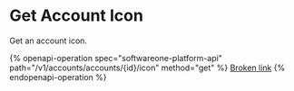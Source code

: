 # Get Account Icon

Get an account icon.

{% openapi-operation spec="softwareone-platform-api" path="/v1/accounts/accounts/{id}/icon" method="get" %}
[Broken link](broken-reference)
{% endopenapi-operation %}
